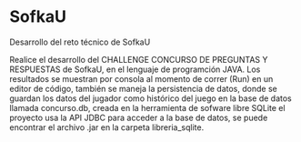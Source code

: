 # SofkaU
Desarrollo del reto técnico de SofkaU

Realice el desarrollo del CHALLENGE  CONCURSO DE PREGUNTAS Y RESPUESTAS de SofkaU, en el lenguaje de programción JAVA.
Los resultados se muestran por consola al momento de correr (Run) en un editor de código, también se maneja la persistencia de datos, 
donde se guardan los datos del jugador como histórico del juego en la base de datos llamada concurso.db, creada en la herramienta de sofware libre SQLite
el proyecto usa la API JDBC para acceder a la base de datos, se puede encontrar el archivo .jar en la carpeta libreria_sqlite. 
